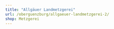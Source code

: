 ```yaml
---
title: "Allgäuer Landmetzgerei"
url: /oberguenzburg/allgaeuer-landmetzgerei-2/
shop: Metzgerei
---
```

